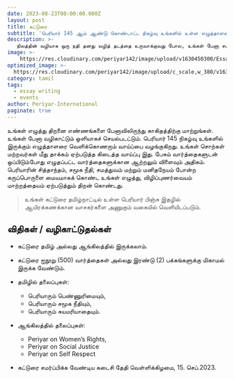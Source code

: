 ```yaml
---
date: 2023-08-23T00:00:00.000Z
layout: post
title: கட்டுரை
subtitle: 'பெரியார் 145 ஆம் ஆண்டு கொண்டாட்ட நிகழ்வு உங்களில் உள்ள எழுத்தாளரை வெளிக்கொணர உங்களை ஊக்குவிக்கிறது'
description: >-
   நிலத்தின் வழியாக ஒரு நதி தனது வழித் தடத்தை உருவாக்குவது போல, உங்கள் பேனா சமத்துவ எண்ணங்களை காகிதத்தில் வடிகட்டும்.
image: >-
    https://res.cloudinary.com/periyar142/image/upload/v1630450300/EssayWriting_upbjln.jpg
optimized_image: >-
  https://res.cloudinary.com/periyar142/image/upload/c_scale,w_380/v1630450300/EssayWriting_upbjln.jpg
category: tamil
tags:
  - essay writing
  - events
author: Periyar-International
paginate: true
---
```


உங்கள் எழுத்து திறனை எண்ணங்களை பேனாவிலிருந்து காகிதத்திற்கு மாற்றுங்கள். உங்கள் பேனா வழிகாட்டும் ஒளியாகச் செயல்படட்டும். பெரியார் 145 நிகழ்வு உங்களில் இருக்கும் எழுத்தாளரை வெளிக்கொணரும் வாய்ப்பை வழங்குகிறது. உங்கள் சொற்கள் மற்றவர்கள் மீது தாக்கம் ஏற்படுத்த கிடைத்த வாய்ப்பு இது. பேசும் வார்த்தைகளுடன் ஒப்பிடும்போது எழுதப்பட்ட வார்த்தைகளுக்கான ஆற்றலும் விளைவும் அதிகம். பெரியாரின் சித்தாந்தம், சமூக நீதி, சமத்துவம் மற்றும் மனிதநேயம் போன்ற கருப்பொருளை மையமாகக் கொண்ட உங்கள் எழுத்து, விழிப்புணர்வையம் மாற்றத்தையம் ஏற்படுத்தும் திறன் கொண்டது.

> உங்கள் கட்டுரை தமிழ்நாட்டில் உள்ள பெரியார் பிஞ்சு இதழில் ஆயிரக்கணக்கான வாசகர்களை அணுகும் வகையில் வெளியிடப்படும்.

## விதிகள் / வழிகாட்டுதல்கள்

 - கட்டுரை தமிழ் அல்லது ஆங்கிலத்தில் இருக்கலாம். 
 - கட்டுரை ஐநூறு (500) வார்த்தைகள் அல்லது இரண்டு (2) பக்கங்களுக்கு மிகாமல் இருக்க வேண்டும். 
 - தமிழில் தலைப்புகள்:
	 - பெரியாரும் பெண்ணுரிமையும், 
	 - பெரியாரும் சமூக நீதியும், 
	 - பெரியாரும் சுயமரியாதையும்.

 - ஆங்கிலத்தில் தலைப்புகள்: 
	 - Periyar on Women’s Rights, 
    - Periyar on Social Justice
    - Periyar on Self Respect
 -   கட்டுரை சமர்ப்பிக்க வேண்டிய கடைசி தேதி வெள்ளிக்கிழமை, 15. செப்.2023.
   
 


